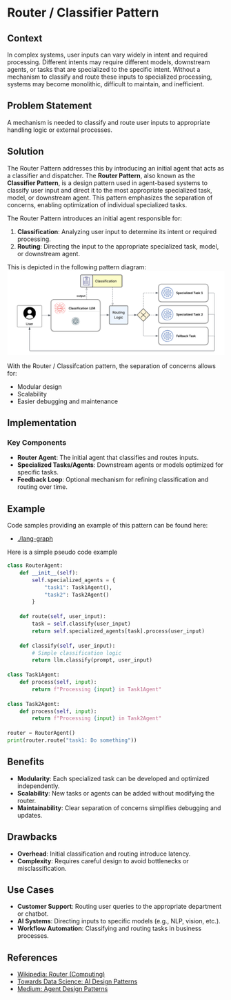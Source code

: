 # Router / Classifier Pattern

## Context
In complex systems, user inputs can vary widely in intent and required processing. Different intents may require different models, downstream agents, or tasks that are specialized to the specific intent. Without a mechanism to classify and route these inputs to specialized processing, systems may become monolithic, difficult to maintain, and inefficient.

## Problem Statement
A mechanism is needed to classify and route user inputs to appropriate handling logic or external processes. 

## Solution
The Router Pattern addresses this by introducing an initial agent that acts as a classifier and dispatcher. The **Router Pattern**, also known as the **Classifier Pattern**, is a design pattern used in agent-based systems to classify user input and direct it to the most appropriate specialized task, model, or downstream agent. This pattern emphasizes the separation of concerns, enabling optimization of individual specialized tasks.

The Router Pattern introduces an initial agent responsible for:

1. **Classification**: Analyzing user input to determine its intent or required processing.
2. **Routing**: Directing the input to the appropriate specialized task, model, or downstream agent.


This is depicted in the following pattern diagram:
![Router Pattern](./docs/assets/router-pattern-overview.png)

With the Router / Classifcation pattern, the separation of concerns allows for:
- Modular design
- Scalability
- Easier debugging and maintenance

## Implementation
### Key Components
- **Router Agent**: The initial agent that classifies and routes inputs.
- **Specialized Tasks/Agents**: Downstream agents or models optimized for specific tasks.
- **Feedback Loop**: Optional mechanism for refining classification and routing over time.

## Example
Code samples providing an example of this pattern can be found here:
- [./lang-graph](./lang-graph/)

Here is a simple pseudo code example
```python
class RouterAgent:
    def __init__(self):
        self.specialized_agents = {
            "task1": Task1Agent(),
            "task2": Task2Agent()
        }

    def route(self, user_input):
        task = self.classify(user_input)
        return self.specialized_agents[task].process(user_input)

    def classify(self, user_input):
        # Simple classification logic
        return llm.classify(prompt, user_input)

class Task1Agent:
    def process(self, input):
        return f"Processing {input} in Task1Agent"

class Task2Agent:
    def process(self, input):
        return f"Processing {input} in Task2Agent"

router = RouterAgent()
print(router.route("task1: Do something"))
```

## Benefits
- **Modularity**: Each specialized task can be developed and optimized independently.
- **Scalability**: New tasks or agents can be added without modifying the router.
- **Maintainability**: Clear separation of concerns simplifies debugging and updates.

## Drawbacks
- **Overhead**: Initial classification and routing introduce latency.
- **Complexity**: Requires careful design to avoid bottlenecks or misclassification.

## Use Cases
- **Customer Support**: Routing user queries to the appropriate department or chatbot.
- **AI Systems**: Directing inputs to specific models (e.g., NLP, vision, etc.).
- **Workflow Automation**: Classifying and routing tasks in business processes.

## References
- [Wikipedia: Router (Computing)](https://en.wikipedia.org/wiki/Router_(computing))
- [Towards Data Science: AI Design Patterns](https://towardsdatascience.com)
- [Medium: Agent Design Patterns](https://medium.com)
